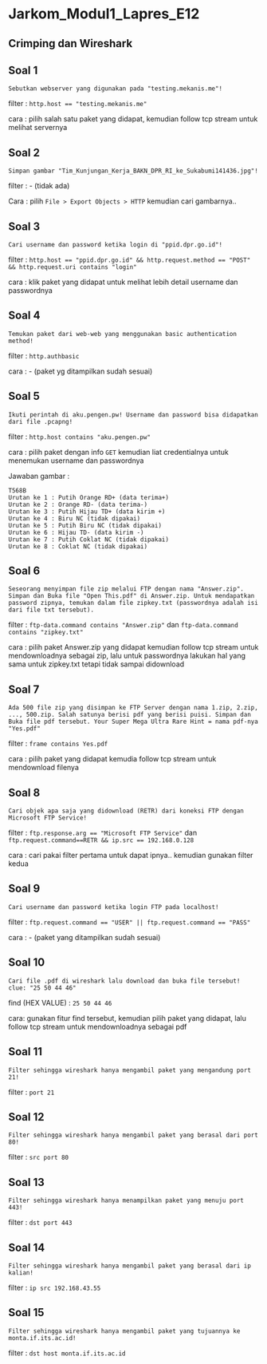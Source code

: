 # Jarkom_Modul1_Lapres_E12

## Crimping dan Wireshark

## Soal 1
```
Sebutkan webserver yang digunakan pada "testing.mekanis.me"!
```
filter : `http.host == "testing.mekanis.me"`

cara : pilih salah satu paket yang didapat, kemudian follow tcp stream untuk melihat servernya
## Soal 2
```
Simpan gambar "Tim_Kunjungan_Kerja_BAKN_DPR_RI_ke_Sukabumi141436.jpg"!
```
filter : - (tidak ada)

Cara : pilih `File > Export Objects > HTTP` kemudian cari gambarnya..

## Soal 3
```
Cari username dan password ketika login di "ppid.dpr.go.id"!
```
filter : `http.host == "ppid.dpr.go.id" && http.request.method == "POST" && http.request.uri contains "login"`

cara : klik paket yang didapat untuk melihat lebih detail username dan passwordnya
## Soal 4
```
Temukan paket dari web-web yang menggunakan basic authentication method!
```

filter : `http.authbasic`

cara : - (paket yg ditampilkan sudah sesuai)
## Soal 5
```
Ikuti perintah di aku.pengen.pw! Username dan password bisa didapatkan dari file .pcapng!
```
filter : `http.host contains "aku.pengen.pw"`

cara : pilih paket dengan info `GET` kemudian liat credentialnya untuk menemukan username dan passwordnya

Jawaban gambar :
```
T568B
Urutan ke 1 : Putih Orange RD+ (data terima+)
Urutan ke 2 : Orange RD- (data terima-)
Urutan ke 3 : Putih Hijau TD+ (data kirim +)
Urutan ke 4 : Biru NC (tidak dipakai)
Urutan ke 5 : Putih Biru NC (tidak dipakai)
Urutan ke 6 : Hijau TD- (data kirim -)
Urutan ke 7 : Putih Coklat NC (tidak dipakai)
Urutan ke 8 : Coklat NC (tidak dipakai) 
```

## Soal 6
```
Seseorang menyimpan file zip melalui FTP dengan nama "Answer.zip". Simpan dan Buka file "Open This.pdf" di Answer.zip. Untuk mendapatkan password zipnya, temukan dalam file zipkey.txt (passwordnya adalah isi dari file txt tersebut).
```
filter : `ftp-data.command contains "Answer.zip"` dan `ftp-data.command contains "zipkey.txt"`

cara : pilih paket Answer.zip yang didapat kemudian follow tcp stream untuk mendownloadnya sebagai zip, lalu untuk passwordnya lakukan hal yang sama untuk zipkey.txt tetapi tidak sampai didownload
## Soal 7
```
Ada 500 file zip yang disimpan ke FTP Server dengan nama 1.zip, 2.zip, ..., 500.zip. Salah satunya berisi pdf yang berisi puisi. Simpan dan Buka file pdf tersebut. Your Super Mega Ultra Rare Hint = nama pdf-nya "Yes.pdf"
```
filter : `frame contains Yes.pdf`

cara : pilih paket yang didapat kemudia follow tcp stream untuk mendownload filenya
## Soal 8
```
Cari objek apa saja yang didownload (RETR) dari koneksi FTP dengan Microsoft FTP Service!
```

filter : `ftp.response.arg == "Microsoft FTP Service"` dan `ftp.request.command==RETR && ip.src == 192.168.0.128`

cara : cari pakai filter pertama untuk dapat ipnya.. kemudian gunakan filter kedua
## Soal 9
```
Cari username dan password ketika login FTP pada localhost!
```

filter : `ftp.request.command == "USER" || ftp.request.command == "PASS"`

cara : - (paket yang ditampilkan sudah sesuai)
## Soal 10
```
Cari file .pdf di wireshark lalu download dan buka file tersebut! clue: "25 50 44 46"
```
find (HEX VALUE) : `25 50 44 46`

cara: gunakan fitur find tersebut, kemudian pilih paket yang didapat, lalu follow tcp stream untuk mendownloadnya sebagai pdf
## Soal 11
```
Filter sehingga wireshark hanya mengambil paket yang mengandung port 21!
```
filter : `port 21`

## Soal 12
```
Filter sehingga wireshark hanya mengambil paket yang berasal dari port 80!
```
filter : `src port 80`

## Soal 13
```
Filter sehingga wireshark hanya menampilkan paket yang menuju port 443!
```
filter : `dst port 443`

## Soal 14
```
Filter sehingga wireshark hanya mengambil paket yang berasal dari ip kalian!
```
filter : `ip src 192.168.43.55`

## Soal 15
```
Filter sehingga wireshark hanya mengambil paket yang tujuannya ke monta.if.its.ac.id!
```
filter : `dst host monta.if.its.ac.id`